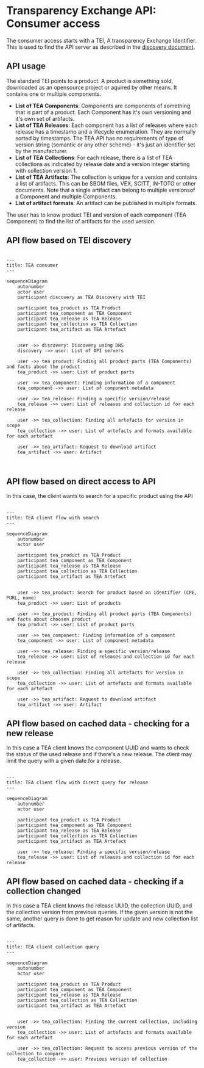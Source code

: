 # Transparency Exchange API: Consumer access


The consumer access starts with a TEI, A transparency Exchange Identifier. This is used to find the API server as
described in the [discovery document](/discovery/readme.md).

## API usage

The standard TEI points to a product. A product is something sold, downloaded as an opensource project or aquired
by other means. It contains one or multiple components.

- __List of TEA Components__: Components are components of something that is part of a product.
  Each Component has it's own versioning and it's own set of artifacts.
- __List of TEA Releases__: Each component has a list of releases where each release has a timestamp and
  a lifecycle enumeration. They are normally sorted by timestamps. The TEA API has no requirements of
type of version string (semantic or any other scheme) - it's just an identifier set by the manufacturer.
- __List of TEA Collections__: For each release, there is a list of TEA collections as indicated
  by release date and a version integer starting with collection version 1. 
- __List of TEA Artifacts__: The collection is unique for a version and contains a list of artifacts.
  This can be SBOM files, VEX, SCITT, IN-TOTO or other documents.  Note that a single artifact
  can belong to multiple versionsof a Component and multiple Components.
- __List of artifact formats__: An artifact can be published in multiple formats.

The user has to know product TEI and version of each component (TEA Component) to find the list of
artifacts for the used version.

## API flow based on TEI discovery

```mermaid

---
title: TEA consumer
---

sequenceDiagram
    autonumber
    actor user
    participant discovery as TEA Discovery with TEI

    participant tea_product as TEA Product
    participant tea_component as TEA Component
    participant tea_release as TEA Release
    participant tea_collection as TEA Collection
    participant tea_artifact as TEA Artefact


    user ->> discovery: Discovery using DNS
    discovery ->> user: List of API servers

    user ->> tea_product: Finding all product parts (TEA Components) and facts about the product
    tea_product ->> user: List of product parts

    user ->> tea_component: Finding information of a component
    tea_component ->> user: List of component metadata

    user ->> tea_release: Finding a specific version/release
    tea_release ->> user: List of releases and collection id for each release

    user ->> tea_collection: Finding all artefacts for version in scope
    tea_collection ->> user: List of artefacts and formats available for each artefact

    user ->> tea_artifact: Request to download artifact
    tea_artifact ->> user: Artifact



```

## API flow based on direct access to API

In this case, the client wants to search for a specific product using the API

```mermaid

---
title: TEA client flow with search
---

sequenceDiagram
    autonumber
    actor user

    participant tea_product as TEA Product
    participant tea_component as TEA Component
    participant tea_release as TEA Release
    participant tea_collection as TEA Collection
    participant tea_artifact as TEA Artefact


    user ->> tea_product: Search for product based on identifier (CPE, PURL, name)
    tea_product ->> user: List of products

    user ->> tea_product: Finding all product parts (TEA Components) and facts about choosen product
    tea_product ->> user: List of product parts

    user ->> tea_component: Finding information of a component
    tea_component ->> user: List of component metadata

    user ->> tea_release: Finding a specific version/release
    tea_release ->> user: List of releases and collection id for each release

    user ->> tea_collection: Finding all artefacts for version in scope
    tea_collection ->> user: List of artefacts and formats available for each artefact

    user ->> tea_artifact: Request to download artifact
    tea_artifact ->> user: Artifact

```

## API flow based on cached data - checking for a new release

In this case a TEA client knows the component UUID and wants to check the status of the
used release and if there's a new release. The client may limit the query with a given date
for a release.

```mermaid

---
title: TEA client flow with direct query for release
---

sequenceDiagram
    autonumber
    actor user

    participant tea_product as TEA Product
    participant tea_component as TEA Component
    participant tea_release as TEA Release
    participant tea_collection as TEA Collection
    participant tea_artifact as TEA Artefact

    user ->> tea_release: Finding a specific version/release
    tea_release ->> user: List of releases and collection id for each release

```

## API flow based on cached data  - checking if a collection changed

In this case a TEA client knows the release UUID, the collection UUID, and the
collection version from previous queries. If the given version is not the same,
another query is done to get reason for update and new collection list of artifacts.


```mermaid

---
title: TEA client collection query
---

sequenceDiagram
    autonumber
    actor user

    participant tea_product as TEA Product
    participant tea_component as TEA Component
    participant tea_release as TEA Release
    participant tea_collection as TEA Collection
    participant tea_artifact as TEA Artefact


    user ->> tea_collection: Finding the current collection, including version
    tea_collection ->> user: List of artefacts and formats available for each artefact

    user ->> tea_collection: Request to access previous version of the collection to compare
    tea_collection ->> user: Previous version of collection

```